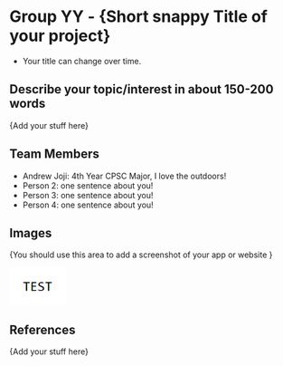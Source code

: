 # Group YY - {Short snappy Title of your project}

- Your title can change over time.

## Describe your topic/interest in about 150-200 words

{Add your stuff here}

## Team Members

- Andrew Joji: 4th Year CPSC Major, I love the outdoors!
- Person 2: one sentence about you!
- Person 3: one sentence about you!
- Person 4: one sentence about you!

## Images

{You should use this area to add a screenshot of your app or website }

<img src ="images/test.png" width="100px">

## References

{Add your stuff here}




